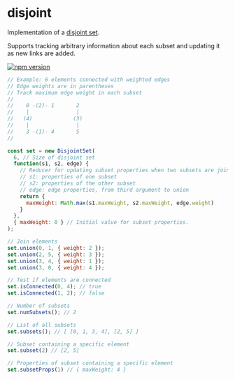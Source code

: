 # disjoint

Implementation of a [disjoint set](https://en.wikipedia.org/wiki/Disjoint-set_data_structure).

Supports tracking arbitrary information about each subset and updating it as new links are added.

[![npm version](https://img.shields.io/npm/v/disjoint.svg)](https://www.npmjs.com/package/disjoint)

```JavaScript
// Example: 6 elements connected with weighted edges
// Edge weights are in parentheses
// Track maximum edge weight in each subset
//
//    0 -(2)- 1       2
//    |               |
//   (4)             (3)
//    |               |
//    3 -(1)- 4       5
//

const set = new DisjointSet(
  6, // Size of disjoint set
  function(s1, s2, edge) {
    // Reducer for updating subset properties when two subsets are joined.
    // s1: properties of one subset
    // s2: properties of the other subset
    // edge: edge properties, from third argument to union
    return {
      maxWeight: Math.max(s1.maxWeight, s2.maxWeight, edge.weight)
    }
  },
  { maxWeight: 0 } // Initial value for subset properties.
);

// Join elements
set.union(0, 1, { weight: 2 });
set.union(2, 5, { weight: 3 });
set.union(3, 4, { weight: 1 });
set.union(3, 0, { weight: 4 });

// Test if elements are connected
set.isConnected(0, 4); // true
set.isConnected(1, 2); // false

// Number of subsets
set.numSubsets(); // 2

// List of all subsets
set.subsets(); // [ [0, 1, 3, 4], [2, 5] ]

// Subset containing a specific element
set.subset(2) // [2, 5]

// Properties of subset containing a specific element
set.subsetProps(1) // { maxWeight: 4 }
```
